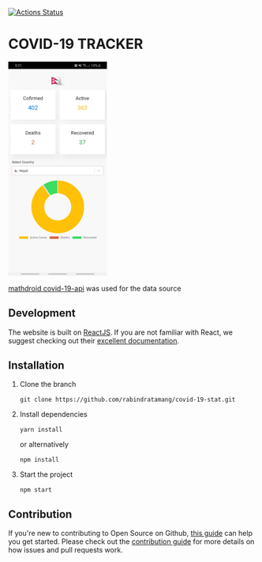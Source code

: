 [![Actions Status](https://github.com/rabindratamang/covid-19-stat/workflows/Azure%20Static%20Web%20Apps%20CI/CD/badge.svg)](https://github.com/rabindratamang/covid-19-stat/actions)
<!--![PRs Welcome](https://img.shields.io/badge/PRs-welcome-brightgreen.svg?style=flat-square)-->

# COVID-19 TRACKER
<img src="Demo.jpg" 
     width="200" 
 />

[mathdroid covid-19-api](https://github.com/mathdroid/covid-19-api) was used for the data source

## Development
The website is built on [ReactJS](https://reactjs.org/). If you are not familiar with React, we suggest checking out their [excellent documentation](https://reactjs.org/docs).

## Installation

1. Clone the branch

   ```
   git clone https://github.com/rabindratamang/covid-19-stat.git
   ```

2. Install dependencies

   ```
   yarn install
   ```

    or alternatively

   ```
   npm install
   ```
3. Start the project
   ```
   npm start
   ```

## Contribution

If you're new to contributing to Open Source on Github, [this guide](https://guides.github.com/activities/contributing-to-open-source/) can help you get started. Please check out the [contribution guide](CONTRIBUTING.md) for more details on how issues and pull requests work.
